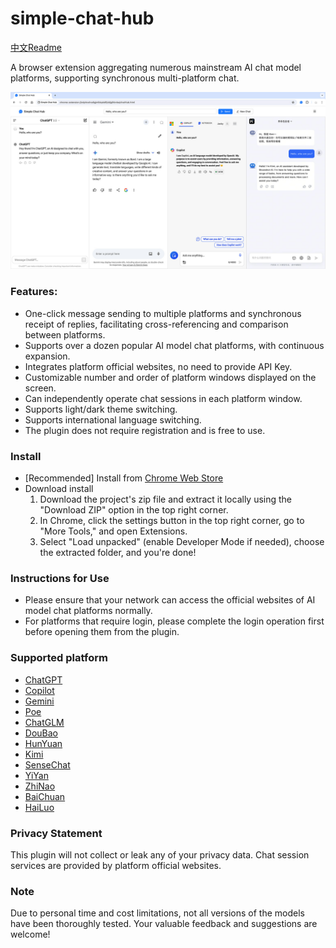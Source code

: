# simple-chat-hub

[中文Readme](https://github.com/jackyr/simple-chat-hub-extension/blob/main/README_CN.md)

A browser extension aggregating numerous mainstream AI chat model platforms, supporting synchronous multi-platform chat. 

[![Simple Chat Hub](https://raw.githubusercontent.com/jackyr/simple-chat-hub-extension/main/screenshots/screenshot_en.jpg)](https://www.youtube.com/watch?v=arvZmmWyUZw)

### Features:
- One-click message sending to multiple platforms and synchronous receipt of replies, facilitating cross-referencing and comparison between platforms.
- Supports over a dozen popular AI model chat platforms, with continuous expansion.
- Integrates platform official websites, no need to provide API Key.
- Customizable number and order of platform windows displayed on the screen.
- Can independently operate chat sessions in each platform window.
- Supports light/dark theme switching.
- Supports international language switching.
- The plugin does not require registration and is free to use.

### Install
- [Recommended] Install from [Chrome Web Store](https://chromewebstore.google.com/detail/dpfkgaedamhcmkkgeiajeggihmfjhhlj)
- Download install
  1. Download the project's zip file and extract it locally using the "Download ZIP" option in the top right corner.
  2. In Chrome, click the settings button in the top right corner, go to "More Tools," and open Extensions.
  3. Select "Load unpacked" (enable Developer Mode if needed), choose the extracted folder, and you're done!

### Instructions for Use
- Please ensure that your network can access the official websites of AI model chat platforms normally.
- For platforms that require login, please complete the login operation first before opening them from the plugin.

### Supported platform
- [ChatGPT](https://chatgpt.com/)
- [Copilot](https://copilot.microsoft.com/)
- [Gemini](https://gemini.google.com/)
- [Poe](https://poe.com/)
- [ChatGLM](https://chatglm.cn/)
- [DouBao](https://www.doubao.com/)
- [HunYuan](https://hunyuan.tencent.com/bot/)
- [Kimi](https://kimi.moonshot.cn/)
- [SenseChat](https://chat.sensetime.com/wb/chat/)
- [YiYan](https://yiyan.baidu.com/)
- [ZhiNao](https://chat.360.com/)
- [BaiChuan](https://www.baichuan-ai.com/chat)
- [HaiLuo](https://hailuoai.com/)

### Privacy Statement
This plugin will not collect or leak any of your privacy data. Chat session services are provided by platform official websites.

<!-- ### Donations
Independent development is not easy. If you like this plugin or find it helpful, buy me a cup of coffee! -->

### Note
Due to personal time and cost limitations, not all versions of the models have been thoroughly tested. Your valuable feedback and suggestions are welcome!